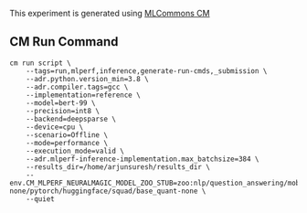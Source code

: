 This experiment is generated using [MLCommons CM](https://github.com/mlcommons/ck)
## CM Run Command
```
cm run script \
	--tags=run,mlperf,inference,generate-run-cmds,_submission \
	--adr.python.version_min=3.8 \
	--adr.compiler.tags=gcc \
	--implementation=reference \
	--model=bert-99 \
	--precision=int8 \
	--backend=deepsparse \
	--device=cpu \
	--scenario=Offline \
	--mode=performance \
	--execution_mode=valid \
	--adr.mlperf-inference-implementation.max_batchsize=384 \
	--results_dir=/home/arjunsuresh/results_dir \
	--env.CM_MLPERF_NEURALMAGIC_MODEL_ZOO_STUB=zoo:nlp/question_answering/mobilebert-none/pytorch/huggingface/squad/base_quant-none \
	--quiet
```